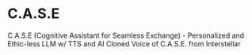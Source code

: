 # C.A.S.E
C.A.S.E (Cognitive Assistant for Seamless Exchange) - Personalized and Ethic-less LLM w/ TTS and AI Cloned Voice of C.A.S.E. from Interstellar
